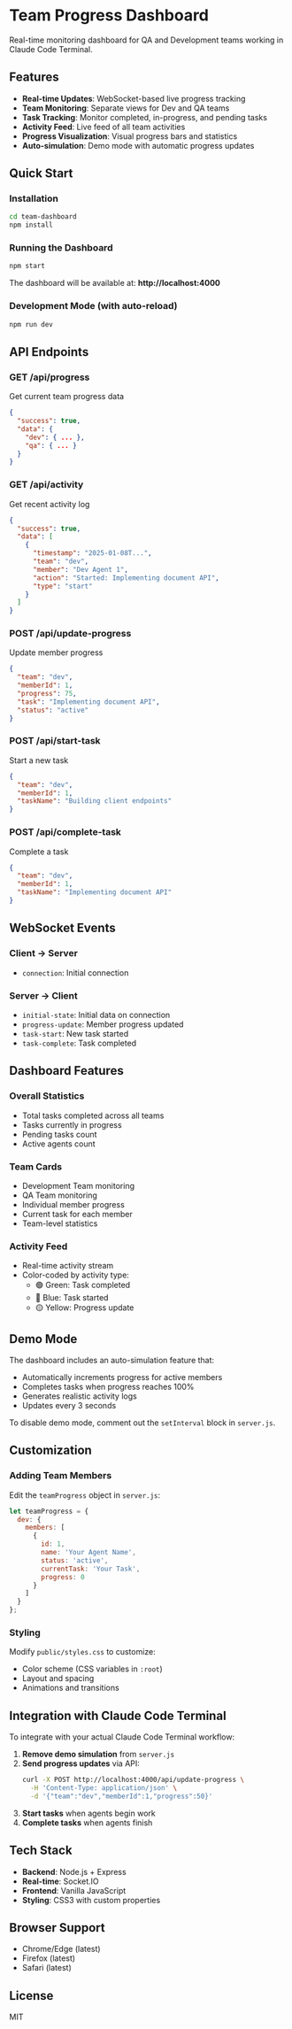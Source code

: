 # Team Progress Dashboard

Real-time monitoring dashboard for QA and Development teams working in Claude Code Terminal.

## Features

- **Real-time Updates**: WebSocket-based live progress tracking
- **Team Monitoring**: Separate views for Dev and QA teams
- **Task Tracking**: Monitor completed, in-progress, and pending tasks
- **Activity Feed**: Live feed of all team activities
- **Progress Visualization**: Visual progress bars and statistics
- **Auto-simulation**: Demo mode with automatic progress updates

## Quick Start

### Installation

```bash
cd team-dashboard
npm install
```

### Running the Dashboard

```bash
npm start
```

The dashboard will be available at: **http://localhost:4000**

### Development Mode (with auto-reload)

```bash
npm run dev
```

## API Endpoints

### GET /api/progress
Get current team progress data
```json
{
  "success": true,
  "data": {
    "dev": { ... },
    "qa": { ... }
  }
}
```

### GET /api/activity
Get recent activity log
```json
{
  "success": true,
  "data": [
    {
      "timestamp": "2025-01-08T...",
      "team": "dev",
      "member": "Dev Agent 1",
      "action": "Started: Implementing document API",
      "type": "start"
    }
  ]
}
```

### POST /api/update-progress
Update member progress
```json
{
  "team": "dev",
  "memberId": 1,
  "progress": 75,
  "task": "Implementing document API",
  "status": "active"
}
```

### POST /api/start-task
Start a new task
```json
{
  "team": "dev",
  "memberId": 1,
  "taskName": "Building client endpoints"
}
```

### POST /api/complete-task
Complete a task
```json
{
  "team": "dev",
  "memberId": 1,
  "taskName": "Implementing document API"
}
```

## WebSocket Events

### Client → Server
- `connection`: Initial connection

### Server → Client
- `initial-state`: Initial data on connection
- `progress-update`: Member progress updated
- `task-start`: New task started
- `task-complete`: Task completed

## Dashboard Features

### Overall Statistics
- Total tasks completed across all teams
- Tasks currently in progress
- Pending tasks count
- Active agents count

### Team Cards
- Development Team monitoring
- QA Team monitoring
- Individual member progress
- Current task for each member
- Team-level statistics

### Activity Feed
- Real-time activity stream
- Color-coded by activity type:
  - 🟢 Green: Task completed
  - 🔵 Blue: Task started
  - 🟡 Yellow: Progress update

## Demo Mode

The dashboard includes an auto-simulation feature that:
- Automatically increments progress for active members
- Completes tasks when progress reaches 100%
- Generates realistic activity logs
- Updates every 3 seconds

To disable demo mode, comment out the `setInterval` block in `server.js`.

## Customization

### Adding Team Members

Edit the `teamProgress` object in `server.js`:

```javascript
let teamProgress = {
  dev: {
    members: [
      { 
        id: 1, 
        name: 'Your Agent Name', 
        status: 'active', 
        currentTask: 'Your Task', 
        progress: 0 
      }
    ]
  }
};
```

### Styling

Modify `public/styles.css` to customize:
- Color scheme (CSS variables in `:root`)
- Layout and spacing
- Animations and transitions

## Integration with Claude Code Terminal

To integrate with your actual Claude Code Terminal workflow:

1. **Remove demo simulation** from `server.js`
2. **Send progress updates** via API:
   ```bash
   curl -X POST http://localhost:4000/api/update-progress \
     -H 'Content-Type: application/json' \
     -d '{"team":"dev","memberId":1,"progress":50}'
   ```
3. **Start tasks** when agents begin work
4. **Complete tasks** when agents finish

## Tech Stack

- **Backend**: Node.js + Express
- **Real-time**: Socket.IO
- **Frontend**: Vanilla JavaScript
- **Styling**: CSS3 with custom properties

## Browser Support

- Chrome/Edge (latest)
- Firefox (latest)
- Safari (latest)

## License

MIT
